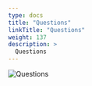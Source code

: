 ```yaml
---
type: docs
title: "Questions"
linkTitle: "Questions"
weight: 137
description: >
  Questions
---
```


![Questions](/images/bootcamp-slides/microservices-bootcamp/Slide137.PNG)
